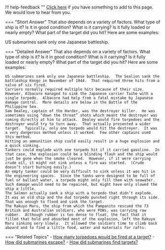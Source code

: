 !!! help-feedback ""
    [Click here](https://other.example.com/feedback) if you have something to add to this page. We would love to hear from you.

=== "Short Answer"
    That also depends on a variety of factors. What type of ship is it? Is it in good condition? What is it carrying? Is it fully loaded or nearly empty? What part of the target did you hit? Here are some examples:

US submarines sank only one Japanese battleship.

=== "Detailed Answer"
    That also depends on a variety of factors.  What type of ship is it?  Is it in good condition?  What is it carrying?  Is it fully loaded or nearly empty?  What part of the target did you hit?  Here are some examples:
    
    US submarines sank only one Japanese battleship.  The Sealion sank the battleship Kongo in November of 1944.  That required three hits from a salvo of six fired.
    Carriers normally required multiple hits because of their size.  However, Albacore managed to sink the Japanese carrier Taiho with a single torpedo.  Albacore had help from a fatal mistake by Japanese damage control.  More details are below in the Battle of the Philippine Sea.
    Sam Dealey, captain of the Harder, was the destroyer killer.  He was sometimes using “down the throat” shots which meant the destroyer was coming directly at him to attack.  Dealey would fire torpedoes and the destroyer would try to turn away.  That actually presented a wider target.  Typically, only one torpedo would hit the destroyer.  It was a very dangerous method unless it worked.  Few other captains used this method.
    Hitting an ammunition ship could easily result in a huge explosion and a quick sinking.
    Tankers could explode with one torpedo hit if it carried gasoline.  In that case, the explosion could be a blinding flash and the ship would just be gone when the smoke cleared.  However, if it were carrying crude oil, it might not sink unless a fire was started.  (Crude doesn’t start burning easily.)
    An empty tanker could be very difficult to sink unless it was hit in the engineering spaces.  Since the tanks were designed to be full of fuel or ballast water, a torpedo might only fill them with seawater.  Such damage would need to be repaired, but might have only slowed the ship a little.
    The Salmon actually sank a ship with a torpedo that didn’t explode.  It was an old ship and the dud torpedo punched right through its side.  That was enough to flood and sink the target.
    The Rakuyo Maru, the ship from which the Pampanito rescued the 73 British and Australian soldiers, who were POWs, was carrying raw rubber.  Although rubber is too dense to float, the fact that it filled that hold and absorbed most of the explosion, left the Rakuyo Maru sinking very slowly.  It allowed the soldiers time to climb back aboard and to find a little food, water and materials for rafts.

=== "Related Topics"
    - [How many torpedoes would be fired at a target?](./how-many-torpedoes-would-be-fired-at-a-target.md)
    - [How did submarines escape?](./how-did-submarines-escape.md)
    - [How did submarines find targets?](./how-did-submarines-find-targets.md)
